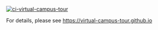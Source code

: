 [![ci-virtual-campus-tour](https://github.com/virtual-campus-tour/virtual-campus-tour/actions/workflows/ci.yml/badge.svg)](https://github.com/virtual-campus-tour/virtual-campus-tour/actions/workflows/ci.yml)

For details, please see https://virtual-campus-tour.github.io
